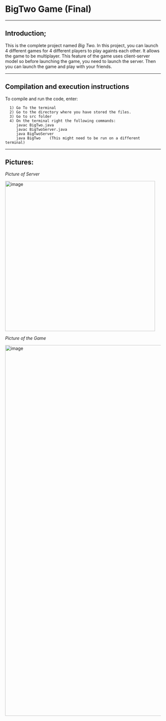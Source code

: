 # BigTwo Game (Final) 

____________________________________________________________________________________________________________________________________________________________________


## Introduction;

  This is the complete project named *Big Two.* In this project, you can launch 4 different games for 4 different players to play againts each other. It allows the   game to be multiplayer. This feature of the game uses client-server model so before launching the game, you need to launch the server. Then you can launch the       game and play with your friends.
  
   _________________________________________________________________________________________________________________________________________________________________
  
## Compilation and execution instructions

   To compile and run the code, enter:

```
  1) Go To the terminal
  2) Go to the directory where you have stored the files.
  3) Go to src folder
  4) On the terminal right the following commands:
     javac BigTwo.java
     javac BigTwoServer.java
     java BigTwoServer
     java BigTwo    (This might need to be run on a different terminal)

```

_________________________________________________________________________________________________________________________________________________________________
  
## Pictures:

*Picture of Server*

<img width="485" alt="image" src="https://user-images.githubusercontent.com/63158543/145814408-c333db10-2d08-427e-b076-0753eb1e76d5.png">


*Picture of the Game*

<img width="1197" alt="image" src="https://user-images.githubusercontent.com/63158543/145814449-d7884e31-19ba-4d64-90e6-b7b2a11bb627.png">
